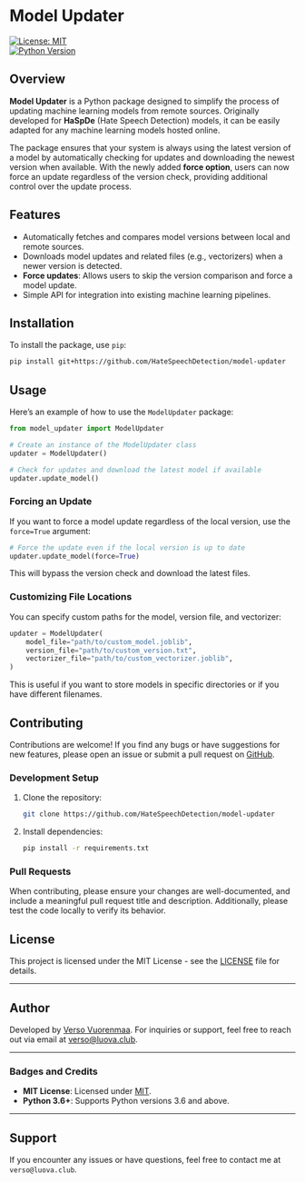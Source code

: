 # Model Updater

[![License: MIT](https://img.shields.io/badge/License-MIT-yellow.svg)](https://opensource.org/licenses/MIT)  
[![Python Version](https://img.shields.io/badge/python-3.6%2B-blue.svg)](https://www.python.org/downloads/)

## Overview

**Model Updater** is a Python package designed to simplify the process of updating machine learning models from remote sources. Originally developed for **HaSpDe** (Hate Speech Detection) models, it can be easily adapted for any machine learning models hosted online.

The package ensures that your system is always using the latest version of a model by automatically checking for updates and downloading the newest version when available. With the newly added **force option**, users can now force an update regardless of the version check, providing additional control over the update process.

## Features

- Automatically fetches and compares model versions between local and remote sources.
- Downloads model updates and related files (e.g., vectorizers) when a newer version is detected.
- **Force updates**: Allows users to skip the version comparison and force a model update.
- Simple API for integration into existing machine learning pipelines.

## Installation

To install the package, use `pip`:

```bash
pip install git+https://github.com/HateSpeechDetection/model-updater
```

## Usage

Here’s an example of how to use the `ModelUpdater` package:

```python
from model_updater import ModelUpdater

# Create an instance of the ModelUpdater class
updater = ModelUpdater()

# Check for updates and download the latest model if available
updater.update_model()
```

### Forcing an Update

If you want to force a model update regardless of the local version, use the `force=True` argument:

```python
# Force the update even if the local version is up to date
updater.update_model(force=True)
```

This will bypass the version check and download the latest files.

### Customizing File Locations

You can specify custom paths for the model, version file, and vectorizer:

```python
updater = ModelUpdater(
    model_file="path/to/custom_model.joblib",
    version_file="path/to/custom_version.txt",
    vectorizer_file="path/to/custom_vectorizer.joblib",
)
```

This is useful if you want to store models in specific directories or if you have different filenames.

## Contributing

Contributions are welcome! If you find any bugs or have suggestions for new features, please open an issue or submit a pull request on [GitHub](https://github.com/HateSpeechDetection/model-updater).

### Development Setup

1. Clone the repository:
    ```bash
    git clone https://github.com/HateSpeechDetection/model-updater
    ```
2. Install dependencies:
    ```bash
    pip install -r requirements.txt
    ```

### Pull Requests

When contributing, please ensure your changes are well-documented, and include a meaningful pull request title and description. Additionally, please test the code locally to verify its behavior.

## License

This project is licensed under the MIT License - see the [LICENSE](LICENSE) file for details.

---

## Author

Developed by [Verso Vuorenmaa](https://github.com/verso). For inquiries or support, feel free to reach out via email at verso@luova.club.

---

### Badges and Credits

- **MIT License**: Licensed under [MIT](https://opensource.org/licenses/MIT).
- **Python 3.6+**: Supports Python versions 3.6 and above.

---

## Support

If you encounter any issues or have questions, feel free to contact me at `verso@luova.club`.
